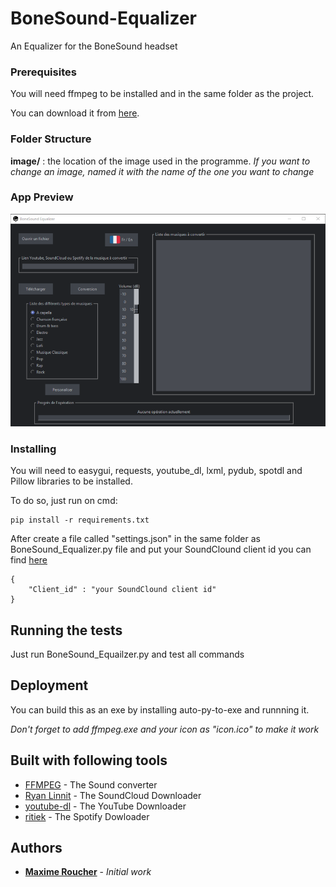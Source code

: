 # BoneSound-Equalizer

An Equalizer for the BoneSound headset

### Prerequisites

You will need ffmpeg to be installed and in the same folder as the project.

You can download it from [here](https://ffmpeg.org/).

### Folder Structure

**image/** : the location of the image used in the programme. _If you want to change an image, named it with the name of the one you want to change_

### App Preview

![Alt text](./image/Screen.png "BoneSound Equalizer")

### Installing

You will need to easygui, requests, youtube_dl, lxml, pydub, spotdl and Pillow libraries to be installed.

To do so, just run on cmd:

```
pip install -r requirements.txt
```

After create a file called "settings.json" in the same folder as BoneSound_Equalizer.py file and put your SoundClound client id you can find [here](https://developers.soundcloud.com/docs/api/guide)

```
{
    "Client_id" : "your SoundClound client id"
}
```

## Running the tests

Just run BoneSound_Equailzer.py and test all commands

## Deployment

You can build this as an exe by installing auto-py-to-exe and runnning it.

_Don't forget to add ffmpeg.exe and your icon as "icon.ico" to make it work_

## Built with following tools

- [FFMPEG](https://ffmpeg.org/) - The Sound converter
- [Ryan Linnit](https://github.com/linnit/Soundcloud-Downloader/blob/master/soundcloud-downloader.py) - The SoundCloud Downloader
- [youtube-dl](https://github.com/ytdl-org/youtube-dl/blob/master/README.md#readme) - The YouTube Downloader
- [ritiek](https://github.com/ritiek/spotify-downloader) - The Spotify Dowloader

## Authors

- [**Maxime Roucher**](https://github.com/maximeroucher) - _Initial work_
